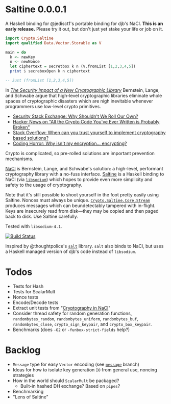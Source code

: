 # Saltine 0.0.0.1

A Haskell binding for @jedisct1's portable binding for djb's
NaCl. **This is an early release.** Please try it out, but don't just
yet stake your life or job on it.

``` haskell
import Crypto.Saltine
import qualified Data.Vector.Storable as V

main = do
  k <- newKey
  n <- newNonce
  let ciphertext = secretbox k n (V.fromList [1,2,3,4,5])
  print $ secreboxOpen k n ciphertext

-- Just (fromList [1,2,3,4,5])
```

In
[*The Security Impact of a New Cryptographic Library*](http://cryptojedi.org/papers/coolnacl-20111201.pdf)
Bernstein, Lange, and Schwabe argue that high-level cryptographic
libraries eliminate whole spaces of cryptographic disasters which are
nigh inevitable whenever programmers use low-level crypto primitives.

* [Security Stack Exchange: Why Shouldn't We Roll Our Own?](http://security.stackexchange.com/questions/18197/why-shouldnt-we-roll-our-own)
* [Hacker News on "All the Crypto Code You've Ever Written is Probably Broken"](https://news.ycombinator.com/item?id=4779015)
* [Stack Overflow: When can you trust yourself to implement cryptography based solutions?](http://stackoverflow.com/questions/1914257/when-can-you-trust-yourself-to-implement-cryptography-based-solutions)
* [Coding Horror: Why isn't my encryption... encrypting?](http://www.codinghorror.com/blog/2009/05/why-isnt-my-encryption-encrypting.html)

Crypto is complicated, so pre-rolled solutions are important
prevention mechanisms.

[NaCl](http://nacl.cr.yp.to/) is Bernstein, Lange, and Schwabe's
solution: a high-level, performant cryptography library with a no-fuss
interface. [Saltine](http://github.com/tel/saltine) is a Haskell
binding to NaCl (via
[`libsodium`](https://github.com/jedisct1/libsodium)) which hopes to
provide even more simplicity and safety to the usage of cryptography.

Note that it's still possible to shoot yourself in the foot pretty
easily using Saltine. Nonces must always be unique. 
[`Crypto.Saltine.Core.Stream`](https://github.com/tel/saltine/blob/master/src/Crypto/Saltine/Core/Stream.hs)
produces messages which can beundetectably tampered with in-flight. 
Keys are insecurely read from disk—they may be copied and then paged 
back to disk. Use Saltine carefully.


Tested with `libsodium-4.1`.

[![Build Status](https://travis-ci.org/tel/saltine.png?branch=master)](https://travis-ci.org/tel/saltine)

Inspired by @thoughtpolice's
[`salt`](http://github.com/thoughtpolice/salt) library. `salt` also
binds to NaCl, but uses a Haskell managed version of djb's code
instead of `libsodium`.

# Todos

* Tests for Hash
* Tests for ScalarMult
* Nonce tests
* Encode/Decode tests
* Extract unit tests from "[Cryptography in NaCl](http://cr.yp.to/highspeed/naclcrypto-20090310.pdf)"
* Consider thread safety for random generation functions,
  `randombytes_random`, `randombytes_uniform`, `randombytes_buf`,
  `randombytes_close`, `crypto_sign_keypair`, and
  `crypto_box_keypair`.
* Benchmarks (does `-O2` or `-funbox-strict-fields` help?)

# Backlog

* `Message` type for easy `Vector` encoding (see
  [`message`](https://github.com/tel/saltine/tree/message) branch)
* Ideas for how to isolate key generation `IO` from general use, noncing strategies
* How in the world should `ScalarMult` be packaged?
  * Built-in hashed DH exchange? Based on `pipes`?
* Benchmarking
* "Lens of Saltine"
